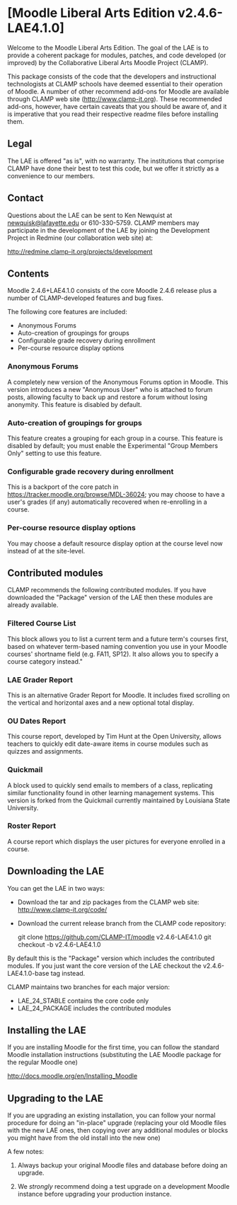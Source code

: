 # [Moodle Liberal Arts Edition v2.4.6-LAE4.1.0]

Welcome to the Moodle Liberal Arts Edition. The goal of the LAE is to provide a coherent package for modules, patches, and code developed (or improved) by the Collaborative Liberal Arts Moodle Project (CLAMP).

This package consists of the code that the developers and instructional technologists at CLAMP schools have deemed essential to their operation of Moodle. A number of other recommend add-ons for Moodle are available through CLAMP web site (<http://www.clamp-it.org>). These recommended add-ons,  however,  have certain caveats that you should be aware of, and it is imperative that you read their respective readme files before installing them.

## Legal

The LAE is offered "as is", with no warranty. The institutions that comprise CLAMP have done their best to test this code, but we offer it strictly as a convenience to our members.

## Contact

Questions about the LAE can be sent to Ken Newquist at <newquisk@lafayette.edu> or 610-330-5759. CLAMP members may participate in the development of the LAE by joining the Development Project in Redmine (our collaboration web site) at:

<http://redmine.clamp-it.org/projects/development>

## Contents

Moodle 2.4.6+LAE4.1.0 consists of the core Moodle 2.4.6 release plus a number of CLAMP-developed features and bug fixes.

The following core features are included:

* Anonymous Forums
* Auto-creation of groupings for groups
* Configurable grade recovery during enrollment
* Per-course resource display options

### Anonymous Forums

A completely new version of the Anonymous Forums option in Moodle. This version introduces a new "Anonymous User" who is attached to forum posts, allowing faculty to back up and restore a forum without losing anonymity. This feature is disabled by default.

### Auto-creation of groupings for groups

This feature creates a grouping for each group in a course. This feature is disabled by default; you must enable the Experimental "Group Members Only" setting to use this feature.

### Configurable grade recovery during enrollment

This is a backport of the core patch in <https://tracker.moodle.org/browse/MDL-36024>; you may choose to have a user's grades (if any) automatically recovered when re-enrolling in a course.

### Per-course resource display options

You may choose a default resource display option at the course level now instead of at the site-level.

## Contributed modules

CLAMP recommends the following contributed modules. If you have downloaded the "Package" version of the LAE then these modules are already available.

### Filtered Course List

This block allows you to list a current term and a future term's courses first, based on whatever term-based naming convention you use in your Moodle courses' shortname field (e.g. FA11, SP12). It also allows you to specify a course category instead."

### LAE Grader Report

This is an alternative Grader Report for Moodle. It includes fixed scrolling on the vertical and horizontal axes and a new optional total display.

### OU Dates Report

This course report, developed by Tim Hunt at the Open University, allows teachers to quickly edit date-aware items in course modules such as quizzes and assignments.

### Quickmail

A block used to quickly send emails to members of a class, replicating similar functionality found in other learning management systems. This version is forked from the Quickmail currently maintained by Louisiana State University.

### Roster Report

A course report which displays the user pictures for everyone enrolled in a course.

## Downloading the LAE

You can get the LAE in two ways:

* Download the tar and zip packages from the CLAMP web site: <http://www.clamp-it.org/code/>
* Download the current release branch from the CLAMP code repository:

    git clone https://github.com/CLAMP-IT/moodle v2.4.6-LAE4.1.0
    git checkout -b v2.4.6-LAE4.1.0

By default this is the "Package" version which includes the contributed modules. If you just want the core version of the LAE checkout the v2.4.6-LAE4.1.0-base tag instead.

CLAMP maintains two branches for each major version:

* LAE_24_STABLE contains the core code only
* LAE_24_PACKAGE includes the contributed modules

## Installing the LAE

If you are installing Moodle for the first time, you can follow the standard Moodle installation instructions (substituting the LAE Moodle package for the regular Moodle one)

<http://docs.moodle.org/en/Installing_Moodle>

## Upgrading to the LAE

If you are upgrading an existing installation, you can follow your normal procedure for doing an "in-place" upgrade (replacing your old Moodle files with the new LAE ones, then copying over any additional modules or blocks you might have from the old install into the new one)

A few notes:

1. Always backup your original Moodle files and database before doing an upgrade.

2. We *strongly* recommend doing a test upgrade on a development Moodle instance before upgrading your production instance.